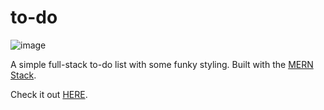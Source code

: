 # to-do

![image](https://github.com/zheckert/to-do/assets/67928415/4d330ddf-458f-4dc7-aac4-2255de7a68aa)


A simple full-stack to-do list with some funky styling. Built with the [MERN Stack](https://www.mongodb.com/mern-stack).

Check it out [HERE](https://zheckert-todo.onrender.com).
